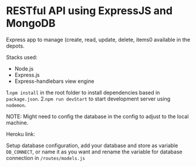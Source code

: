 ﻿# RESTful API using ExpressJS and MongoDB

Express app to manage (create, read, update, delete, items0 available in the depots.<br>

Stacks used:
- Node.js
- Express.js
- Express-handlebars view engine

1.`npm install` in the root folder to install dependencies based in `package.json`.
2.`npm run devStart` to start development server using `nodemon`.

NOTE: Might need to config the database in the config to adjust to the local machine.

Heroku link:

Setup database configuration, add your database and store as variable `DB_CONNECT`, or name it as you want and rename the variable for database connection in `/routes/models.js`